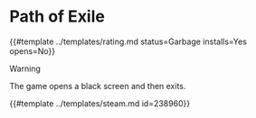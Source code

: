 # Path of Exile
<!-- script:Aliases [] -->

{{#template ../templates/rating.md status=Garbage installs=Yes opens=No}}

> [!WARNING]
> The game opens a black screen and then exits.

{{#template ../templates/steam.md id=238960}}
